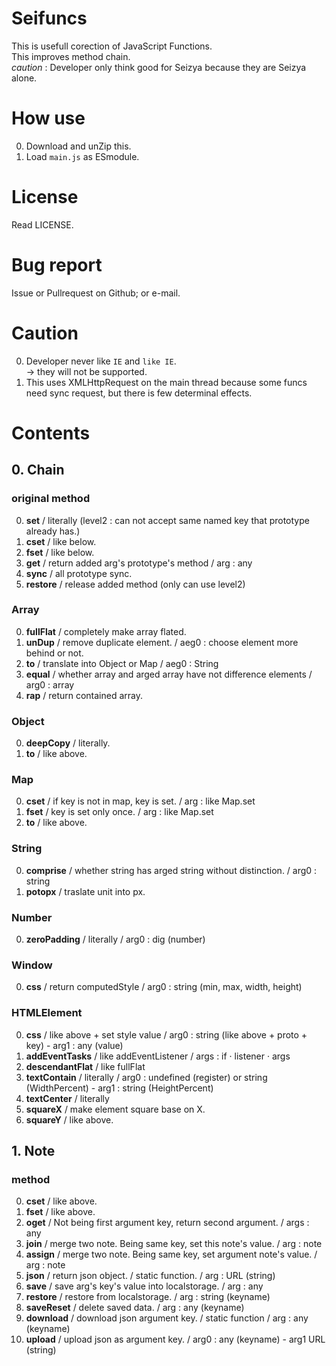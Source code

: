 # Seifuncs
This is usefull corection of JavaScript Functions.  
This improves method chain.</br>
*caution* : Developer only think good for Seizya because they are Seizya alone.  

# How use
0. Download and unZip this.
1. Load `main.js` as ESmodule.
  
# License
Read LICENSE.

# Bug report
Issue or Pullrequest on Github;
or e-mail.

# Caution 
0. Developer never like `IE` and `like IE`.  
 -> they will not be supported.
1. This uses XMLHttpRequest on the main thread because some funcs need sync request, but there is few determinal effects.

# Contents
## 0. Chain
### original method
0. **set** / literally (level2 : can not accept same named key that prototype already has.)
1. **cset** / like below.
2. **fset** / like below.
3. **get** / return added arg's prototype's method  / arg : any
4. **sync** / all prototype sync.
5. **restore** / release added method (only can use level2)

### Array
0. **fullFlat** / completely make array flated.
1. **unDup** / remove duplicate element. / aeg0 : choose element more behind or not.
2. **to** / translate into Object or Map / aeg0 : String
3. **equal** / whether array and arged array have not difference elements / arg0 : array 
4. **rap** / return contained array.

### Object 
0. **deepCopy** / literally.
1. **to** / like above.

### Map
0. **cset** / if key is not in map, key is set. / arg : like Map.set
1. **fset** / key is set only once. / arg : like Map.set
2. **to** / like above.

### String
 0. **comprise** / whether string has arged string without distinction.   / arg0 : string
 1. **potopx** / traslate unit into px.
 
### Number
0. **zeroPadding** / literally / arg0 : dig (number)

### Window
0. **css** / return computedStyle / arg0 : string (min, max, width, height)

### HTMLElement
0. **css** / like above + set style value / arg0 : string (like above + proto + key) - arg1 : any (value)
1. **addEventTasks** / like addEventListener / args : if · listener · args
2. **descendantFlat** / like fullFlat
3. **textContain** / literally / arg0 : undefined (register) or string (WidthPercent) - arg1 : string (HeightPercent)
4. **textCenter** / literally 
5. **squareX** / make element square base on X.
6. **squareY** / like above.


## 1. Note
### method
0. **cset** / like above.
1.  **fset** / like above.
2. **oget** / Not being first argument key, return second argument. / args : any
3. **join** / merge two note. Being same key, set this note's value. / arg : note
4. **assign** / merge two note. Being same key, set argument note's value. / arg : note
5. **json** / return json object. / static function. / arg : URL (string)
6. **save** / save arg's key's value into localstorage. / arg : any
7. **restore** / restore from localstorage. / arg : string (keyname)
8. **saveReset** / delete saved data. / arg : any (keyname)
9. **download** / download json argument key. / static function / arg : any (keyname)
10. **upload** / upload json as argument key. / arg0 : any (keyname) - arg1 URL (string)